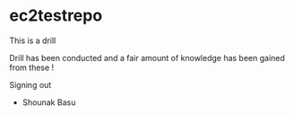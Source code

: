 # ec2testrepo
This is a drill 

Drill has been conducted and a fair amount of knowledge has been gained from these !

Signing out 

- Shounak Basu

